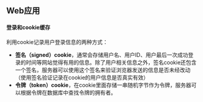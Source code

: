 ## Web应用

#### 登录和cookie缓存

利用cookie记录用户登录信息的两种方式：

* **签名（signed）cookie**，通常会存储用户名、用户ID、用户最后一次成功登录的时间等网站觉得有用的信息。除了用户相关信息之外，签名cookie还包含一个签名，服务器可以使用这个签名来验证浏览器发送的信息是否未经改动（使用签名验证记录在cookie的用户信息是否真实有效） 
* **令牌（token）cookie**，在cookie里面存储一串随机字节作为令牌，服务器可以根据令牌在数据库中查找令牌的拥有者。 